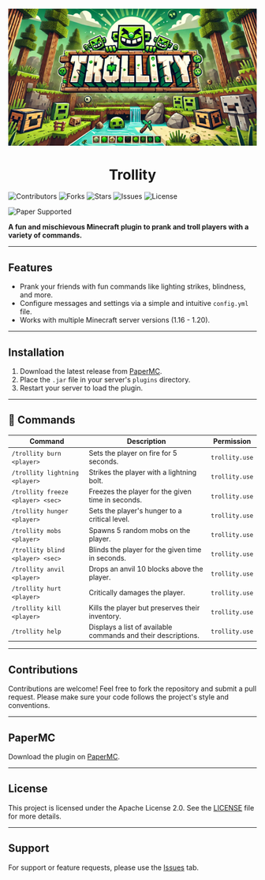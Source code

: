 ![kep](public/trollity.png)

<h1 align="center">Trollity</h1>





  ![Contributors](https://img.shields.io/github/contributors/CapitainFoxy/Trollity?style=flat-square)
  ![Forks](https://img.shields.io/github/forks/CapitainFoxy/Trollity?style=flat-square)
  ![Stars](https://img.shields.io/github/stars/CapitainFoxy/Trollity?style=flat-square)
  ![Issues](https://img.shields.io/github/issues/CapitainFoxy/Trollity?style=flat-square)
  ![License](https://img.shields.io/github/license/CapitainFoxy/Trollity?style=flat-square)

  
  ![Paper Supported](https://camo.githubusercontent.com/04f8d33ef089137caf4598c852452bb9f4b1f90b37fb5444866a6211e191f290/68747470733a2f2f63646e2e6a7364656c6976722e6e65742f67682f696e746572677261762f646576696e732d6261646765732f6173736574732f636f6d706163742f737570706f727465642f70617065725f766563746f722e737667)


**A fun and mischievous Minecraft plugin to prank and troll players with a variety of commands.**

---

## Features
- Prank your friends with fun commands like lighting strikes, blindness, and more.
- Configure messages and settings via a simple and intuitive `config.yml` file.
- Works with multiple Minecraft server versions (1.16 - 1.20).

---

## Installation
1. Download the latest release from [PaperMC](https://github.com/CapitainFoxy/Trollity/blob/main/README.md#papermc).
2. Place the `.jar` file in your server's `plugins` directory.
3. Restart your server to load the plugin.

---

## 🔨 Commands
| Command                     | Description                                                 | Permission      |
|-----------------------------|-------------------------------------------------------------|-----------------|
| `/trollity burn <player>`    | Sets the player on fire for 5 seconds.                      | `trollity.use`  |
| `/trollity lightning <player>`| Strikes the player with a lightning bolt.                   | `trollity.use`  |
| `/trollity freeze <player> <sec>`| Freezes the player for the given time in seconds.         | `trollity.use`  |
| `/trollity hunger <player>`  | Sets the player's hunger to a critical level.               | `trollity.use`  |
| `/trollity mobs <player>`    | Spawns 5 random mobs on the player.                         | `trollity.use`  |
| `/trollity blind <player> <sec>`| Blinds the player for the given time in seconds.          | `trollity.use`  |
| `/trollity anvil <player>`   | Drops an anvil 10 blocks above the player.                  | `trollity.use`  |
| `/trollity hurt <player>`    | Critically damages the player.                              | `trollity.use`  |
| `/trollity kill <player>`    | Kills the player but preserves their inventory.             | `trollity.use`  |
| `/trollity help`             | Displays a list of available commands and their descriptions.| `trollity.use`  |

---

## Contributions
Contributions are welcome! Feel free to fork the repository and submit a pull request. Please make sure your code follows the project's style and conventions.

---

## PaperMC
Download the plugin on [PaperMC](https://hangar.papermc.io/CapitainFoxy/Trollity).

---


## License
This project is licensed under the Apache License 2.0. See the [LICENSE](LICENSE) file for more details.

---

## Support
For support or feature requests, please use the [Issues](https://github.com/CapitainFoxy/Trollity/issues) tab.


